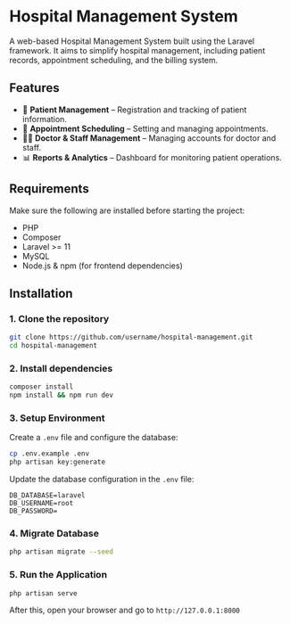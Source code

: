 # Hospital Management System

A web-based Hospital Management System built using the Laravel framework. It aims to simplify hospital management, including patient records, appointment scheduling, and the billing system.

## Features
- 🏥 **Patient Management** – Registration and tracking of patient information.
- 📅 **Appointment Scheduling** – Setting and managing appointments.
- 👩‍⚕️ **Doctor & Staff Management** – Managing accounts for doctor and staff.
- 📊 **Reports & Analytics** – Dashboard for monitoring patient operations.

## Requirements
Make sure the following are installed before starting the project:

- PHP 
- Composer
- Laravel >= 11
- MySQL
- Node.js & npm (for frontend dependencies)

## Installation

### 1. Clone the repository
```bash
git clone https://github.com/username/hospital-management.git
cd hospital-management
```

### 2. Install dependencies
```bash
composer install
npm install && npm run dev
```

### 3. Setup Environment
Create a `.env` file and configure the database:
```bash
cp .env.example .env
php artisan key:generate
```
Update the database configuration in the `.env` file:
```env
DB_DATABASE=laravel
DB_USERNAME=root
DB_PASSWORD=
```

### 4. Migrate Database
```bash
php artisan migrate --seed
```

### 5. Run the Application
```bash
php artisan serve
```
After this, open your browser and go to `http://127.0.0.1:8000`
